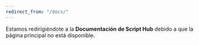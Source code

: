 ```yaml
---
redirect_from: "/docs/"
---
```

Estamos redirigiéndote a la **Documentación de Script Hub** debido a que la página principal no está disponible.